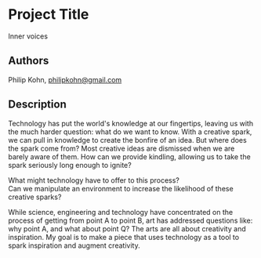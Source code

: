 # Project Title
Inner voices

## Authors
Philip Kohn, philipkohn@gmail.com

## Description
Technology has put the world's knowledge at our fingertips, leaving us with the much harder question:
what do we want to know.  With a creative spark, we can pull in knowledge to create the bonfire of an idea.  But where does the spark come from?  Most creative ideas are dismissed when we are barely aware of them.  How can we provide kindling, allowing us to take the spark seriously long enough to ignite?

What might technology have to offer to this process?  
Can we manipulate an environment to increase the likelihood of these creative sparks?

While science, engineering and technology have concentrated on the process of getting from point A to point B,
art has addressed questions like: why point A, and what about point Q?
The arts are all about creativity and inspiration.
My goal is to make a piece that uses technology as a tool to spark inspiration and augment creativity.
